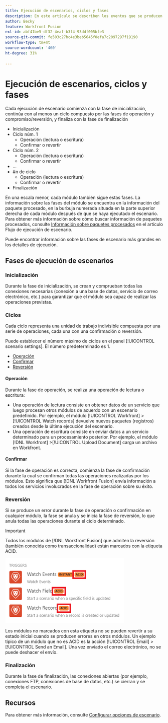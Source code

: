 ```yaml
---
title: Ejecución de escenarios, ciclos y fases
description: En este artículo se describen los eventos que se producen mientras se ejecuta un escenario de  [!DNL Adobe Workfront Fusion] , como la inicialización, las operaciones, las confirmaciones y las reversiones.
author: Becky
feature: Workfront Fusion
exl-id: abf41be5-df32-4eaf-b3f4-93ddf005bfe3
source-git-commit: fe503c27bc4e3beb5645f0efa7c2097297f19190
workflow-type: tm+mt
source-wordcount: '460'
ht-degree: 31%

---
```


# Ejecución de escenarios, ciclos y fases

Cada ejecución de escenario comienza con la fase de inicialización, continúa con al menos un ciclo compuesto por las fases de operación y compromiso/reversión, y finaliza con la fase de finalización

* Inicialización
* Ciclo núm. 1
   * Operación (lectura o escritura)
   * Confirmar o revertir
* Ciclo núm. 2
   * Operación (lectura o escritura)
   * Confirmar o revertir
* ...
* #n de ciclo
   * Operación (lectura o escritura)
   * Confirmar o revertir
* Finalización

En una escala menor, cada módulo también sigue estas fases. La información sobre las fases del módulo se encuentra en la información del paquete procesado, en la burbuja numerada situada en la parte superior derecha de cada módulo después de que se haya ejecutado el escenario. Para obtener más información sobre cómo buscar información de paquetes procesados, consulte [Información sobre paquetes procesados](/help/workfront-fusion/references/scenarios/scenario-execution-flow.md#information-about-processed-bundles) en el artículo Flujo de ejecución de escenario.

Puede encontrar información sobre las fases de escenario más grandes en los detalles de ejecución.

## Fases de ejecución de escenarios

### Inicialización

Durante la fase de inicialización, se crean y comprueban todas las conexiones necesarias (conexión a una base de datos, servicio de correo electrónico, etc.) para garantizar que el módulo sea capaz de realizar las operaciones previstas.

### Ciclos

Cada ciclo representa una unidad de trabajo indivisible compuesta por una serie de operaciones, cada una con una confirmación o reversión.

Puede establecer el número máximo de ciclos en el panel [!UICONTROL scenario settings]. El número predeterminado es 1.

* [Operación](#operation)
* [Confirmar](#commit)
* [Reversión](#rollback)

#### Operación

Durante la fase de operación, se realiza una operación de lectura o escritura:

* Una operación de lectura consiste en obtener datos de un servicio que luego procesan otros módulos de acuerdo con un escenario predefinido. Por ejemplo, el módulo [!UICONTROL Workfront] >[!UICONTROL Watch records] devuelve nuevos paquetes (registros) creados desde la última ejecución del escenario.
* Una operación de escritura consiste en enviar datos a un servicio determinado para un procesamiento posterior. Por ejemplo, el módulo [!DNL Workfront] >[!UICONTROL Upload Document] carga un archivo en Workfront.

#### Confirmar

Si la fase de operación es correcta, comienza la fase de confirmación durante la cual se confirman todas las operaciones realizadas por los módulos. Esto significa que [!DNL Workfront Fusion] envía información a todos los servicios involucrados en la fase de operación sobre su éxito.

### Reversión

Si se produce un error durante la fase de operación o confirmación en cualquier módulo, la fase se anula y se inicia la fase de reversión, lo que anula todas las operaciones durante el ciclo determinado.

>[!IMPORTANT]
>
>Todos los módulos de [!DNL Workfront Fusion] que admiten la reversión (también conocida como transaccionalidad) están marcados con la etiqueta ACID.
>
>![](assets/acid-modules.png)
>
>Los módulos no marcados con esta etiqueta no se pueden revertir a su estado inicial cuando se producen errores en otros módulos. Un ejemplo típico de un módulo que no es ACID es la acción [!UICONTROL Email] >[!UICONTROL Send an Email]. Una vez enviado el correo electrónico, no se puede deshacer el envío.

### Finalización

Durante la fase de finalización, las conexiones abiertas (por ejemplo, conexiones FTP, conexiones de base de datos, etc.) se cierran y se completa el escenario.

## Recursos

Para obtener más información, consulte [Configurar opciones de escenario](/help/workfront-fusion/create-scenarios/config-scenarios-settings/configure-scenario-settings.md).

